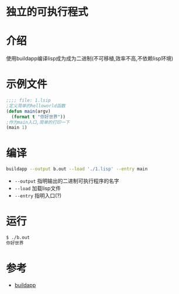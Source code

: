 # 独立的可执行程式

# 介绍

使用buildapp编译lisp成为成为二进制(不可移植,效率不高,不依赖lisp环境)

# 示例文件

```cl
;;;; file: 1.lsip
;定义简单的helloworld函数
(defun main(argv)
  (format t "你好世界"))
;作为main入口,简单的打印一下
(main 1)
```

# 编译

```bash
buildapp --output b.out --load './1.lisp' --entry main
```
* `--output` 指明输出的二进制可执行程序的名字
* `--load` 加载lisp文件
* `--entry` 指明入口(?)

# 运行

```bash
$ ./b.out
你好世界
```

# 参考

* [buildapp](http://www.xach.com/lisp/buildapp/)
